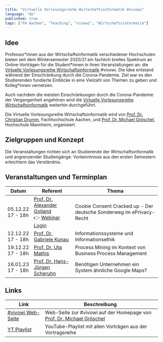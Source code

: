 ```yaml
---
title: "Virtuelle Vorlesungsreihe Wirtschaftsinformatik #vivowi"
language: "de"
published: true
tags: ["FH Aachen", "Teaching", "vivowi", "Wirtschaftsinformatik"]
---
```


## Idee

Professor\*innen aus der Wirtschaftsinformatik verschiedener Hochschulen bieten seit
dem Wintersemester 2020/21 ein fachlich breites Spektrum an Online-Vorträgen für die
Student\*innen in ihren Veranstaltungen an: die [Virtuelle Vorlesungsreihe Wirtschaftsinformatik](https://taxxas.com/d.php?id=vvwi)
\#vivowi. Die Idee entstand während der Einschränkung durch die Corona-Pandemie. Ziel war
es den Studierenden fundierte Einblicke in eine Vielzahl von Themen zu geben und Kolleg\*innen
vernetzen.

Auch nachdem die meisten Einschränkungen durch die Corona-Pandemie der Vergangenheit angehören
wird die [Virtuelle Vorlesungsreihe Wirtschaftsinformatik](https://taxxas.com/d.php?id=vvwi) weiterhin durchgeführt.

Die Virtuelle Vorlesungsreihe Wirtschaftsinformatik wird von [Prof. Dr. Christian Drumm](https://drumm.sh),
Fachhochschule Aachen, und [Prof. Dr. Michael Gröschel](https://www.taxxas.com/),
Hochschule Mannheim, organisiert.

## Zielgruppen und Konzept

Die Veranstaltungen richten sich an Studierende der Wirtschaftsinformatik und angrenzender
Studiengänge. Vorkenntnisse aus den ersten Semestern erleichtern das Verständnis.

## Veranstaltungen und Terminplan

| Datum                  | Referent                                                                                                                                                                                 | Thema                                                                |
| ---------------------- | ---------------------------------------------------------------------------------------------------------------------------------------------------------------------------------------- | -------------------------------------------------------------------- |
| 05.12.22 <br/>17 - 18h | [Prof. Dr. Alexander Golland](https://www.fh-aachen.de/menschen/golland) <br/> 👉 [Webinar Login](https://fh-aachen.webex.com/fh-aachen-en/j.php?MTID=m4c9f9641cb08da1644d482002ece8124) | Cookie Consent Cracked up - Der deutsche Sonderweg im ePrivacy-Recht |
| 12.12.22 <br/>17 - 18h | [Prof. Dr. Gabriele Kunau](https://www.fh-dortmund.de/personen/Gabriele-Kunau/index.php)                                                                                                 | Informationssysteme und Informationsethik                            |
| 19.12.22 <br/>17 - 18h | [Prof. Dr. Uta Mathis](https://www.hs-esslingen.de/en/staff/uta-mathis/)                                                                                                                 | Process Mining im Kontext von Business Process Management            |
| 16.01.23 <br/>17 - 18h | [Prof. Dr. Hans-Jürgen Scheruhn](https://www.hs-harz.de/hscheruhn/zur-person/)                                                                                                           | Benötigen Unternehmen ein System ähnliche Google Maps?               |

## Links

| Link                                                                                    | Beschreibung                                                                                     |
| --------------------------------------------------------------------------------------- | ------------------------------------------------------------------------------------------------ |
| [#vivowi Web-Seite](https://taxxas.com/d.php?id=vvwi)                                   | Web-Seite zur #vivowi auf der Homepage von [Prof. Dr. Michael Gröschel](https://www.taxxas.com/) |
| [YT Playlist](https://www.youtube.com/playlist?list=PLoHu_WG_4r3VPd6fwMizSf7XQ4MnTjlUb) | YouTube-Playlist mit allen Vorträgen aus der Vortragsreihe                                       |
